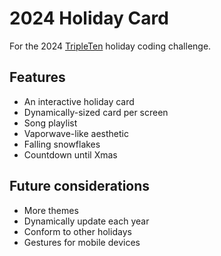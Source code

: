 # 2024 Holiday Card

For the 2024 [TripleTen](https://tripleten.co.il) holiday coding challenge.

## Features

- An interactive holiday card
- Dynamically-sized card per screen
- Song playlist
- Vaporwave-like aesthetic
- Falling snowflakes
- Countdown until Xmas

## Future considerations

- More themes
- Dynamically update each year
- Conform to other holidays
- Gestures for mobile devices
